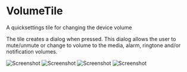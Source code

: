 # VolumeTile
A quicksettings tile for changing the device volume

The tile creates a dialog when pressed. This dialog allows the user to mute/unmute or change to volume to the media, alarm, ringtone and/or notification volumes.

![Screenshot](https://raw.githubusercontent.com/urandom/VolumeTile/master/screenshots/screenshot-1.png)
![Screenshot](https://raw.githubusercontent.com/urandom/VolumeTile/master/screenshots/screenshot-2.png)
![Screenshot](https://raw.githubusercontent.com/urandom/VolumeTile/master/screenshots/screenshot-3.png)
![Screenshot](https://raw.githubusercontent.com/urandom/VolumeTile/master/screenshots/screenshot-4.png)

